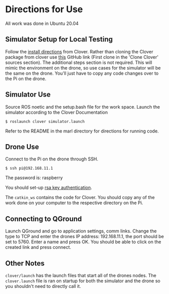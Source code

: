 # Directions for Use
All work was done in Ubuntu 20.04

## Simulator Setup for Local Testing
Follow the [install directions](https://clover.coex.tech/en/simulation_native.html) from Clover. Rather than cloning the Clover package from clover use [this](https://github.com/JustinWit/clover/tree/master) GitHub link (First clone in the 'Clone Clover' sources section). The additional steps section is not required. This will mimic the environment on the drone, so use cases for the simulator will be the same on the drone. You'll just have to copy any code changes over to the Pi on the drone.

## Simulator Use
Source ROS noetic and the setup.bash file for the work space. Launch the simulator according to the Clover Documentation
```
$ roslaunch clover simulator.launch 
```

Refer to the README in the marl directory for directions for running code.

## Drone Use
Connect to the Pi on the drone through SSH. 

```
$ ssh pi@192.168.11.1
```

The password is: raspberry

You should set-up [rsa key authentication](https://www.digitalocean.com/community/tutorials/how-to-configure-ssh-key-based-authentication-on-a-linux-server). 

The `catkin_ws` contains the code for Clover. You should copy any of the work done on your computer to the respective directory on the Pi. 

## Connecting to QGround
Launch QGround and go to application settings, comm links. Change the type to TCP and enter the drones IP address: 192.168.11.1, the port should be set to 5760. Enter a name and press OK. You should be able to click on the created link and press connect. 

## Other Notes

`clover/launch` has the launch files that start all of the drones nodes. The `clover.launch` file is ran on startup for both the simulator and the drone so you shouldn't need to directly call it. 